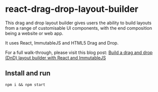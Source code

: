 # react-drag-drop-layout-builder

This drag and drop layout builder gives users the ability to build layouts from a range of customisable UI components, with the end composition being a website or web app.

It uses React, ImmutableJS and HTML5 Drag and Drop.

For a full walk-through, please visit this blog post:
[Build a drag and drop (DnD) layout builder with React and ImmutableJS](https://medium.com/@kitson.mac/build-a-drag-and-drop-dnd-layout-builder-with-react-and-immutablejs-78a0797259a6)

## Install and run
`npm i && npm start`